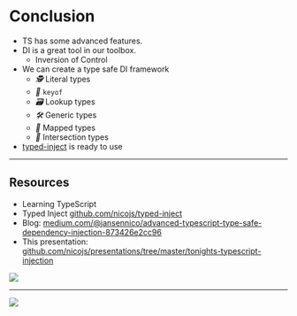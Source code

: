 # Conclusion

- TS has some advanced features.
- DI is a great tool in our toolbox.
  - Inversion of Control
- We can create a type safe DI framework
  - <!-- .element class="no-list" --> <i class="list-style-icon">🕵️‍</i> Literal types
  - <!-- .element class="no-list" --> <i class="list-style-icon">🔐</i> <code>keyof</code>
  - <!-- .element class="no-list" --> <i class="list-style-icon">🗃️</i> Lookup types
  - <!-- .element class="no-list" --> <i class="list-style-icon">🛠️</i> Generic types
  - <!-- .element class="no-list" --> <i class="list-style-icon">🔀</i> Mapped types
  - <!-- .element class="no-list" --> <i class="list-style-icon">🚦</i> Intersection types
- [typed-inject](https://github.com/nicojs/typed-inject) is ready to use

---

## Resources

<div class="flex">

- Learning TypeScript
- Typed Inject [github.com/nicojs/typed-inject](https://github.com/nicojs/typed-inject) <!-- .element target="_blank" -->
- Blog: [medium.com/@jansennico/advanced-typescript-type-safe-dependency-injection-873426e2cc96](https://medium.com/@jansennico/advanced-typescript-type-safe-dependency-injection-873426e2cc96) <!-- .element target="_blank" -->
- This presentation: [github.com/nicojs/presentations/tree/master/tonights-typescript-injection](https://github.com/nicojs/presentations/tree/master/tonights-typescript-injection) <!-- .element target="_blank" -->

[![](/img/learningts.png)](https://learningtypescript.com/)

</div>

---

![](/img/memes/thank-you.webp) <!-- .element class="meme" -->